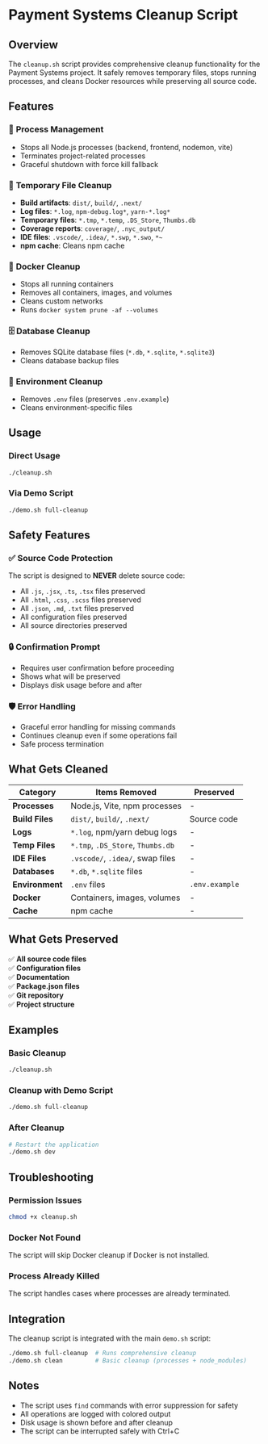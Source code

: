 # Payment Systems Cleanup Script

## Overview

The `cleanup.sh` script provides comprehensive cleanup functionality for the Payment Systems project. It safely removes temporary files, stops running processes, and cleans Docker resources while preserving all source code.

## Features

### 🔄 **Process Management**
- Stops all Node.js processes (backend, frontend, nodemon, vite)
- Terminates project-related processes
- Graceful shutdown with force kill fallback

### 🧹 **Temporary File Cleanup**
- **Build artifacts**: `dist/`, `build/`, `.next/`
- **Log files**: `*.log`, `npm-debug.log*`, `yarn-*.log*`
- **Temporary files**: `*.tmp`, `*.temp`, `.DS_Store`, `Thumbs.db`
- **Coverage reports**: `coverage/`, `.nyc_output/`
- **IDE files**: `.vscode/`, `.idea/`, `*.swp`, `*.swo`, `*~`
- **npm cache**: Cleans npm cache

### 🐳 **Docker Cleanup**
- Stops all running containers
- Removes all containers, images, and volumes
- Cleans custom networks
- Runs `docker system prune -af --volumes`

### 🗄️ **Database Cleanup**
- Removes SQLite database files (`*.db`, `*.sqlite`, `*.sqlite3`)
- Cleans database backup files

### 🔧 **Environment Cleanup**
- Removes `.env` files (preserves `.env.example`)
- Cleans environment-specific files

## Usage

### Direct Usage
```bash
./cleanup.sh
```

### Via Demo Script
```bash
./demo.sh full-cleanup
```

## Safety Features

### ✅ **Source Code Protection**
The script is designed to **NEVER** delete source code:
- All `.js`, `.jsx`, `.ts`, `.tsx` files preserved
- All `.html`, `.css`, `.scss` files preserved
- All `.json`, `.md`, `.txt` files preserved
- All configuration files preserved
- All source directories preserved

### 🔒 **Confirmation Prompt**
- Requires user confirmation before proceeding
- Shows what will be preserved
- Displays disk usage before and after

### 🛡️ **Error Handling**
- Graceful error handling for missing commands
- Continues cleanup even if some operations fail
- Safe process termination

## What Gets Cleaned

| Category | Items Removed | Preserved |
|----------|---------------|-----------|
| **Processes** | Node.js, Vite, npm processes | - |
| **Build Files** | `dist/`, `build/`, `.next/` | Source code |
| **Logs** | `*.log`, npm/yarn debug logs | - |
| **Temp Files** | `*.tmp`, `.DS_Store`, `Thumbs.db` | - |
| **IDE Files** | `.vscode/`, `.idea/`, swap files | - |
| **Databases** | `*.db`, `*.sqlite` files | - |
| **Environment** | `.env` files | `.env.example` |
| **Docker** | Containers, images, volumes | - |
| **Cache** | npm cache | - |

## What Gets Preserved

✅ **All source code files**  
✅ **Configuration files**  
✅ **Documentation**  
✅ **Package.json files**  
✅ **Git repository**  
✅ **Project structure**  

## Examples

### Basic Cleanup
```bash
./cleanup.sh
```

### Cleanup with Demo Script
```bash
./demo.sh full-cleanup
```

### After Cleanup
```bash
# Restart the application
./demo.sh dev
```

## Troubleshooting

### Permission Issues
```bash
chmod +x cleanup.sh
```

### Docker Not Found
The script will skip Docker cleanup if Docker is not installed.

### Process Already Killed
The script handles cases where processes are already terminated.

## Integration

The cleanup script is integrated with the main `demo.sh` script:

```bash
./demo.sh full-cleanup  # Runs comprehensive cleanup
./demo.sh clean         # Basic cleanup (processes + node_modules)
```

## Notes

- The script uses `find` commands with error suppression for safety
- All operations are logged with colored output
- Disk usage is shown before and after cleanup
- The script can be interrupted safely with Ctrl+C 
